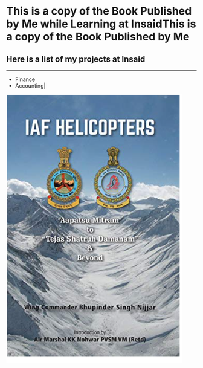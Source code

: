 # This is a copy of the Book Published by Me while Learning at InsaidThis is a copy of the Book Published by Me 

## Here is a list of my projects at Insaid

------------

- Finance
- Accounting|

[![](https://raw.githubusercontent.com/BhupinderSNijjar/BeeGee/main/images/Screenshot%202022-05-14%20at%201.08.41%20PM.png)](http://https://raw.githubusercontent.com/BhupinderSNijjar/BeeGee/main/images/Screenshot%202022-05-14%20at%201.08.41%20PM.png)





